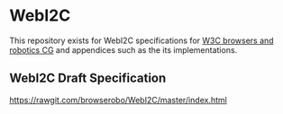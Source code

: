 # WebI2C
This repository exists for WebI2C specifications for [W3C browsers and robotics CG](https://www.w3.org/community/browserobo/) and appendices such as the its implementations.

## WebI2C Draft Specification
https://rawgit.com/browserobo/WebI2C/master/index.html
